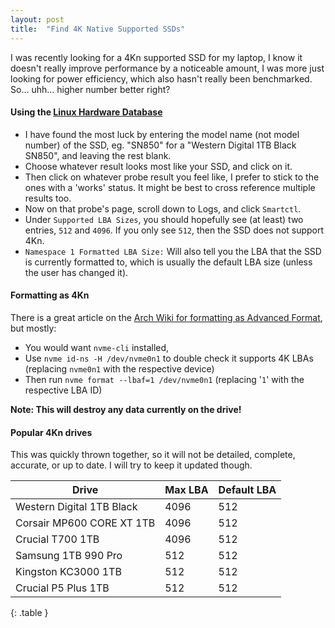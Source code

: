 ```yaml
---
layout: post
title:  "Find 4K Native Supported SSDs"
---
```


I was recently looking for a 4Kn supported SSD for my laptop, I know it doesn't really improve performance by a noticeable amount, I was more just looking for power efficiency, which also hasn't really been benchmarked. So... uhh... higher number better right?<!--more-->

#### Using the [Linux Hardware Database](https://linux-hardware.org/?view=search&typeid=disk&busid=nvme)

- I have found the most luck by entering the model name (not model number) of the SSD, eg. "SN850" for a "Western Digital 1TB Black SN850", and leaving the rest blank.
- Choose whatever result looks most like your SSD, and click on it.
- Then click on whatever probe result you feel like, I prefer to stick to the ones with a 'works' status. It might be best to cross reference multiple results too.
- Now on that probe's page, scroll down to Logs, and click `Smartctl`.
- Under `Supported LBA Sizes`, you should hopefully see (at least) two entries, `512` and `4096`. If you only see `512`, then the SSD does not support 4Kn.
- `Namespace 1 Formatted LBA Size:` Will also tell you the LBA that the SSD is currently formatted to, which is usually the default LBA size (unless the user has changed it).

#### Formatting as 4Kn

There is a great article on the [Arch Wiki for formatting as Advanced Format](https://wiki.archlinux.org/title/Advanced_Format#Changing_sector_size), but mostly:

- You would want `nvme-cli` installed,
- Use `nvme id-ns -H /dev/nvme0n1` to double check it supports 4K LBAs (replacing `nvme0n1` with the respective device)
- Then run `nvme format --lbaf=1 /dev/nvme0n1` (replacing '`1`' with the respective LBA ID)

**Note: This will destroy any data currently on the drive!**

#### Popular 4Kn drives

This was quickly thrown together, so it will not be detailed, complete, accurate, or up to date. I will try to keep it updated though.

|Drive|Max LBA|Default LBA|
|---|---|---|
|Western Digital 1TB Black|4096|512|
|Corsair MP600 CORE XT 1TB|4096|512|
|Crucial T700 1TB|4096|512|
|Samsung 1TB 990 Pro|512|512|
|Kingston KC3000 1TB|512|512|
|Crucial P5 Plus 1TB|512|512|
{: .table }
